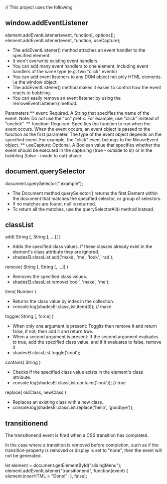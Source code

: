 // This project uses the following

window.addEventListener
--------------------------
element.addEventListener(event, function[, options]);
element.addEventListener(event, function, useCapture);
* The addEventListener() method attaches an event handler to the specified element.
* It won't overwrite existing event handlers.
* You can add many event handlers to one element, including event handlers of the same type (e.g. two "click" events)
* You can add event listeners to any DOM object not only HTML elements. i.e the window object.
* The addEventListener() method makes it easier to control how the event reacts to bubbling.
* You can easily remove an event listener by using the removeEventListener() method.

Parameters
** event: Required. A String that specifies the name of the event. Note: Do not use the "on" prefix. For example, use "click" instead of "onclick".
** function: Required. Specifies the function to run when the event occurs. When the event occurs, an event object is passed to the function as the first parameter. The type of the event object depends on the specified event. For example, the "click" event belongs to the MouseEvent object.
** useCapture: Optional. A Boolean value that specifies whether the event should be executed in the capturing (true - outside to in) or in the bubbling (false - inside to out) phase. 


document.querySelector
--------------------------
document.querySelector(".example");
* The Document method querySelector() returns the first Element within the document that matches the specified selector, or group of selectors. 
* If no matches are found, null is returned.
* To return all the matches, use the querySelectorAll() method instead.


classList
--------------------------
add( String [, String [, ...]] )
* Adds the specified class values. If these classes already exist in the element's class attribute they are ignored.
* shadesEl.classList.add('make', 'me', 'look', 'rad');

remove( String [, String [, ...]] )
* Removes the specified class values.
* shadesEl.classList.remove('cool', 'make', 'me');

item( Number )
* Returns the class value by index in the collection.
* console.log(shadesEl.classList.item(3));  // make

toggle( String [, force] )
* When only one argument is present: Togglts then remove it and return false, if not, then add it and return true.
* When a second argument is present: If the second argument evaluates to true, add the specified class value, and if it evaluates to false, remove it
*   shadesEl.classList.toggle('cool');

contains( String )
* Checks if the specified class value exists in the element's class attribute.
* console.log(shadesEl.classList.contains('look')); // true

replace( oldClass, newClass )
* Replaces an existing class with a new class.
* console.log(shadesEl.classList.replace('hello', 'goodbye'));


transitionend
-----------------------
The transitionend event is fired when a CSS transition has completed. 

In the case where a transition is removed before completion, such as if the transition-property is removed or display is set to "none", then the event will not be generated.

let element = document.getElementById("slidingMenu");
element.addEventListener("transitionend", function(event) {
  element.innerHTML = "Done!";
}, false);